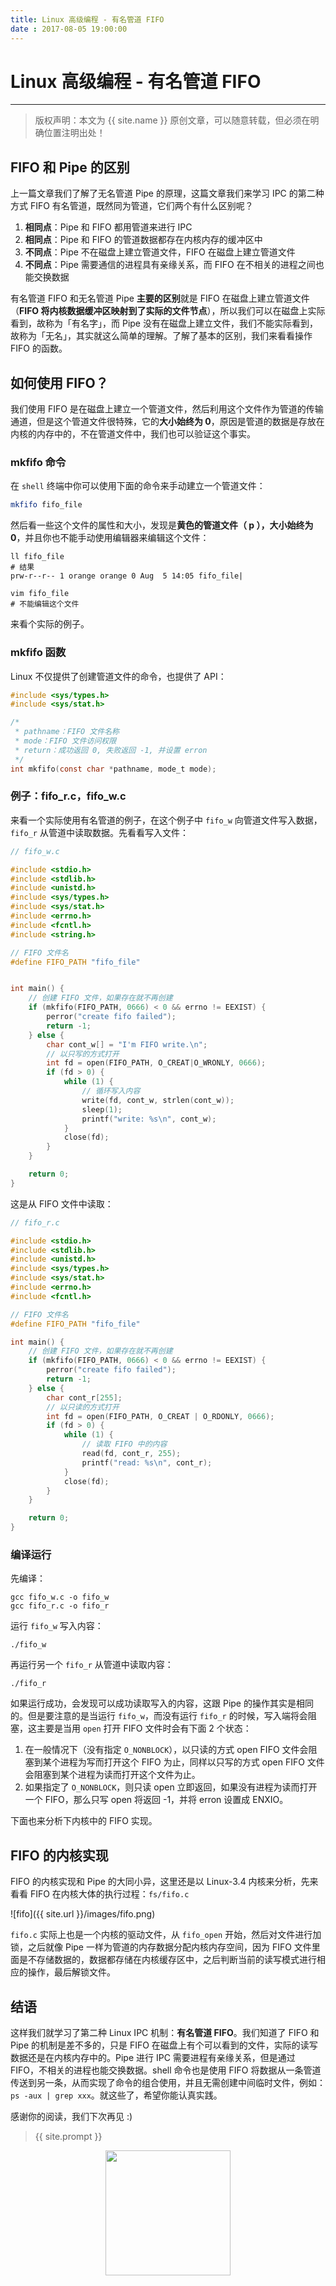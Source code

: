 ```yaml
---
title: Linux 高级编程 - 有名管道 FIFO
date : 2017-08-05 19:00:00
---
```


# Linux 高级编程 - 有名管道 FIFO
***
> 版权声明：本文为 {{ site.name }} 原创文章，可以随意转载，但必须在明确位置注明出处！ 

## FIFO 和 Pipe 的区别
上一篇文章我们了解了无名管道 Pipe 的原理，这篇文章我们来学习 IPC 的第二种方式 FIFO 有名管道，既然同为管道，它们两个有什么区别呢？
1. **相同点**：Pipe 和 FIFO 都用管道来进行 IPC
2. **相同点**：Pipe 和 FIFO 的管道数据都存在内核内存的缓冲区中
3. **不同点**：Pipe 不在磁盘上建立管道文件，FIFO 在磁盘上建立管道文件
4. **不同点**：Pipe 需要通信的进程具有亲缘关系，而 FIFO 在不相关的进程之间也能交换数据

有名管道 FIFO 和无名管道 Pipe **主要的区别**就是 FIFO 在磁盘上建立管道文件（**FIFO 将内核数据缓冲区映射到了实际的文件节点**），所以我们可以在磁盘上实际看到，故称为「有名字」，而 Pipe 没有在磁盘上建立文件，我们不能实际看到，故称为「无名」，其实就这么简单的理解。了解了基本的区别，我们来看看操作 FIFO 的函数。

## 如何使用 FIFO？
我们使用 FIFO 是在磁盘上建立一个管道文件，然后利用这个文件作为管道的传输通道，但是这个管道文件很特殊，它的**大小始终为 0**，原因是管道的数据是存放在内核的内存中的，不在管道文件中，我们也可以验证这个事实。

### mkfifo 命令
在 `shell` 终端中你可以使用下面的命令来手动建立一个管道文件：
```bash
mkfifo fifo_file
```

然后看一些这个文件的属性和大小，发现是**黄色的管道文件（ p ），大小始终为 0**，并且你也不能手动使用编辑器来编辑这个文件：
```
ll fifo_file
# 结果
prw-r--r-- 1 orange orange 0 Aug  5 14:05 fifo_file|

vim fifo_file
# 不能编辑这个文件
```

来看个实际的例子。

### mkfifo 函数
Linux 不仅提供了创建管道文件的命令，也提供了 API：
```c
#include <sys/types.h>
#include <sys/stat.h>

/*
 * pathname：FIFO 文件名称
 * mode：FIFO 文件访问权限
 * return：成功返回 0, 失败返回 -1, 并设置 erron
 */
int mkfifo(const char *pathname, mode_t mode);
```

### 例子：fifo_r.c，fifo_w.c
来看一个实际使用有名管道的例子，在这个例子中 `fifo_w` 向管道文件写入数据，`fifo_r` 从管道中读取数据。先看看写入文件：
```c
// fifo_w.c

#include <stdio.h>
#include <stdlib.h>
#include <unistd.h>
#include <sys/types.h>
#include <sys/stat.h>
#include <errno.h>
#include <fcntl.h>
#include <string.h>

// FIFO 文件名
#define FIFO_PATH "fifo_file"


int main() {
	// 创建 FIFO 文件，如果存在就不再创建
	if (mkfifo(FIFO_PATH, 0666) < 0 && errno != EEXIST) {
		perror("create fifo failed");
		return -1;
	} else {
		char cont_w[] = "I'm FIFO write.\n";
		// 以只写的方式打开
		int fd = open(FIFO_PATH, O_CREAT|O_WRONLY, 0666);
		if (fd > 0) {
			while (1) {
				// 循环写入内容
				write(fd, cont_w, strlen(cont_w));
				sleep(1);
				printf("write: %s\n", cont_w);
			}
			close(fd);
		}
	}

	return 0;
}
```

这是从 FIFO 文件中读取：

```c
// fifo_r.c

#include <stdio.h>
#include <stdlib.h>
#include <unistd.h>
#include <sys/types.h>
#include <sys/stat.h>
#include <errno.h>
#include <fcntl.h>

// FIFO 文件名
#define FIFO_PATH "fifo_file"

int main() {
	// 创建 FIFO 文件，如果存在就不再创建
	if (mkfifo(FIFO_PATH, 0666) < 0 && errno != EEXIST) {
		perror("create fifo failed");
		return -1;
	} else {
		char cont_r[255];
		// 以只读的方式打开
		int fd = open(FIFO_PATH, O_CREAT | O_RDONLY, 0666);
		if (fd > 0) {
			while (1) {
				// 读取 FIFO 中的内容
				read(fd, cont_r, 255);
				printf("read: %s\n", cont_r);
			}
			close(fd);
		}
	}

	return 0;
}
```

### 编译运行
先编译：
```
gcc fifo_w.c -o fifo_w
gcc fifo_r.c -o fifo_r
```

运行 `fifo_w` 写入内容：
```
./fifo_w
```

再运行另一个 `fifo_r` 从管道中读取内容：
```
./fifo_r
```

如果运行成功，会发现可以成功读取写入的内容，这跟 Pipe 的操作其实是相同的。但是要注意的是当运行 `fifo_w`，而没有运行 `fifo_r` 的时候，写入端将会阻塞，这主要是当用 `open` 打开 FIFO 文件时会有下面 2 个状态：
1. 在一般情况下（没有指定 `O_NONBLOCK`），以只读的方式 open FIFO 文件会阻塞到某个进程为写而打开这个 FIFO 为止，同样以只写的方式 open FIFO 文件会阻塞到某个进程为读而打开这个文件为止。
2. 如果指定了 `O_NONBLOCK`，则只读 open 立即返回，如果没有进程为读而打开一个 FIFO，那么只写 open 将返回 -1，并将 erron 设置成 ENXIO。

下面也来分析下内核中的 FIFO 实现。
## FIFO 的内核实现
FIFO 的内核实现和 Pipe 的大同小异，这里还是以 Linux-3.4 内核来分析，先来看看 FIFO 在内核大体的执行过程：`fs/fifo.c`

![fifo]({{ site.url }}/images/fifo.png)


`fifo.c` 实际上也是一个内核的驱动文件，从 `fifo_open` 开始，然后对文件进行加锁，之后就像 Pipe 一样为管道的内存数据分配内核内存空间，因为 FIFO 文件里面是不存储数据的，数据都存储在内核缓存区中，之后判断当前的读写模式进行相应的操作，最后解锁文件。


## 结语
这样我们就学习了第二种 Linux IPC 机制：**有名管道 FIFO**。我们知道了 FIFO 和 Pipe 的机制是差不多的，只是 FIFO 在磁盘上有个可以看到的文件，实际的读写数据还是在内核内存中的。Pipe 进行 IPC 需要进程有亲缘关系，但是通过 FIFO，不相关的进程也能交换数据。shell 命令也是使用 FIFO 将数据从一条管道传送到另一条，从而实现了命令的组合使用，并且无需创建中间临时文件，例如：`ps -aux | grep xxx`。就这些了，希望你能认真实践。


感谢你的阅读，我们下次再见 :)

> {{ site.prompt }}

<div  align="center">
<img src="http://cdeveloper.cn/images/wechart.jpg" width = "200" height = "200"/>
